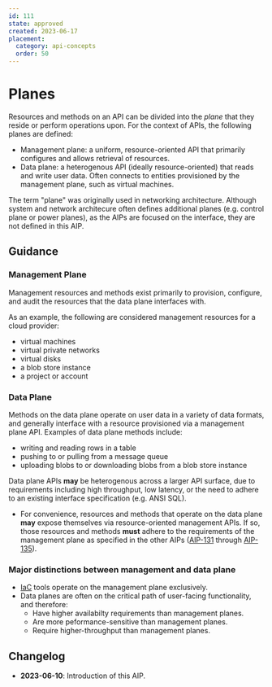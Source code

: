 ```yaml
---
id: 111
state: approved
created: 2023-06-17
placement:
  category: api-concepts
  order: 50
---
```


# Planes

Resources and methods on an API can be divided into the *plane* that they reside
or perform operations upon. For the context of APIs, the following planes are
defined:

- Management plane: a uniform, resource-oriented API that primarily
  configures and allows retrieval of resources.
- Data plane: a heterogenous API (ideally resource-oriented) that reads and
  write user data. Often connects to entities provisioned by the management
  plane, such as virtual machines.

The term "plane" was originally used in networking architecture. Although system
and network architecure often defines additional planes (e.g. control plane or
power planes), as the AIPs are focused on the interface, they are not defined in
this AIP.

## Guidance

### Management Plane

Management resources and methods exist primarily to provision, configure, and
audit the resources that the data plane interfaces with.

As an example, the following are considered management resources for a cloud
provider:

- virtual machines
- virtual private networks
- virtual disks
- a blob store instance
- a project or account

### Data Plane

Methods on the data plane operate on user data in a variety of data formats, and
generally interface with a resource provisioned via a management plane API.
Examples of data plane methods include:

- writing and reading rows in a table
- pushing to or pulling from a message queue
- uploading blobs to or downloading blobs from a blob store instance

Data plane APIs **may** be heterogenous across a larger API surface, due to
requirements including high throughput, low latency, or the need to adhere to an
existing interface specification (e.g. ANSI SQL).

- For convenience, resources and methods that operate on the data plane **may**
expose themselves via resource-oriented management APIs. If so, those resources
and methods **must** adhere to the requirements of the management plane as
specified in the other AIPs ([AIP-131][] through [AIP-135][]).

### Major distinctions between management and data plane

- [IaC][] tools operate on the management plane exclusively.
- Data planes are often on the critical path of user-facing functionality, and
  therefore:
  - Have higher availabilty requirements than management planes.
  - Are more peformance-sensitive than management planes.
  - Require higher-throughput than management planes.


[AIP-131]: ./0131.md
[AIP-135]: ./0136.md
[IaC]: ./0009.md#iac

## Changelog

- **2023-06-10**: Introduction of this AIP.